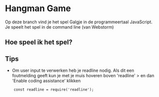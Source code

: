 # Hangman Game

Op deze branch vind je het spel Galgje in de programmeertaal JavaScript. Je speelt het spel in de command line (van Webstorm)

## Hoe speel ik het spel?


## Tips
- Om user input te verwerken heb je readline nodig. Als dit een foutmelding geeft kun je met je muis hoveren boven 'readline' > en dan 'Enable coding assistance' klikken
```
    const readline = require('readline');
```